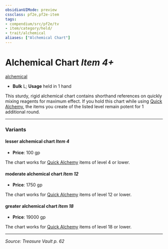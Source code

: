 ```yaml
---
obsidianUIMode: preview
cssclass: pf2e,pf2e-item
tags:
- compendium/src/pf2e/tv
- item/category/held/
- trait/alchemical
aliases: ["Alchemical Chart"]
---
```

# Alchemical Chart *Item 4+*  
[alchemical](alchemical.md "Alchemical Item Trait")  

- **Bulk** L; **Usage** held in 1 hand

This sturdy, rigid alchemical chart contains shorthand references on quickly mixing reagents for maximum effect. If you hold this chart while using [Quick Alchemy](Reference/Rules/Actions/quick-alchemy.md), the items you create of the listed level remain potent for 1 additional round.

---

### Variants

#### lesser alchemical chart *Item 4*

- **Price**: 100 gp

The chart works for [Quick Alchemy](Reference/Rules/Actions/quick-alchemy.md) items of level 4 or lower.

#### moderate alchemical chart *Item 12*

- **Price**: 1750 gp

The chart works for [Quick Alchemy](Reference/Rules/Actions/quick-alchemy.md) items of level 12 or lower.

#### greater alchemical chart *Item 18*

- **Price**: 19000 gp

The chart works for [Quick Alchemy](Reference/Rules/Actions/quick-alchemy.md) items of level 18 or lower.

---
*Source: Treasure Vault p. 62*
